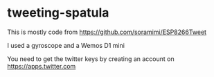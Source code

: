 # tweeting-spatula

This is mostly code from https://github.com/soramimi/ESP8266Tweet

I used a gyroscope and a Wemos D1 mini

You need to get the twitter keys by creating an account on https://apps.twitter.com
